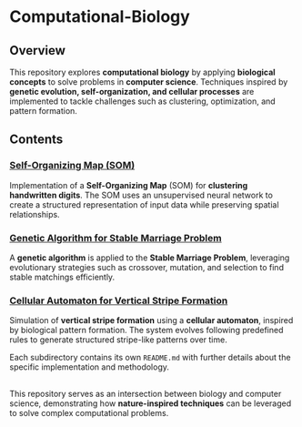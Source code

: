 # Computational-Biology

## Overview
This repository explores **computational biology** by applying **biological concepts** to solve problems in **computer science**. Techniques inspired by **genetic evolution, self-organization, and cellular processes** are implemented to tackle challenges such as clustering, optimization, and pattern formation.

## Contents

### [Self-Organizing Map (SOM)](./self_organization_map/README.md)
Implementation of a **Self-Organizing Map** (SOM) for **clustering handwritten digits**. The SOM uses an unsupervised neural network to create a structured representation of input data while preserving spatial relationships.

### [Genetic Algorithm for Stable Marriage Problem](./genetic_algorithm/README.md)
A **genetic algorithm** is applied to the **Stable Marriage Problem**, leveraging evolutionary strategies such as crossover, mutation, and selection to find stable matchings efficiently.

### [Cellular Automaton for Vertical Stripe Formation](./cellular_automaton/README.md)
Simulation of **vertical stripe formation** using a **cellular automaton**, inspired by biological pattern formation. The system evolves following predefined rules to generate structured stripe-like patterns over time.

Each subdirectory contains its own `README.md` with further details about the specific implementation and methodology.

##
This repository serves as an intersection between biology and computer science, demonstrating how **nature-inspired techniques** can be leveraged to solve complex computational problems.

